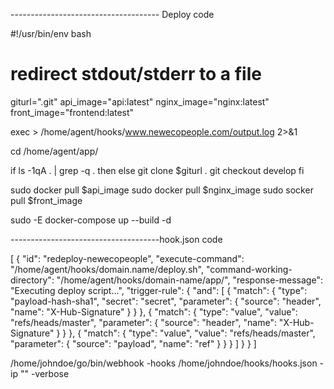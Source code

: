 ------------------------------------- Deploy code

#!/usr/bin/env bash
# redirect stdout/stderr to a file
giturl=".git"
api_image="api:latest"
nginx_image="nginx:latest"
front_image="frontend:latest"

exec > /home/agent/hooks/www.newecopeople.com/output.log 2>&1

cd /home/agent/app/

if ls -1qA . | grep -q .
    then 
else 
    git clone $giturl .
    git checkout develop
fi

sudo docker pull $api_image
sudo docker pull $nginx_image
sudo socker pull $front_image

sudo -E docker-compose up --build -d

-------------------------------------hook.json code

[
  {
    "id": "redeploy-newecopeople",
    "execute-command": "/home/agent/hooks/domain.name/deploy.sh",
    "command-working-directory": "/home/agent/hooks/domain-name/app/",
    "response-message": "Executing deploy script...",
     "trigger-rule":
    {
      "and":
      [
        {
          "match":
          {
            "type": "payload-hash-sha1",
            "secret": "secret",
            "parameter":
            {
              "source": "header",
              "name": "X-Hub-Signature"
            }
          }
        },
        {
          "match":
          {
            "type": "value",
            "value": "refs/heads/master",
            "parameter":
            {
            "source": "header",
              "name": "X-Hub-Signature"
            }
          }
        },
        {
          "match":
          {
            "type": "value",
            "value": "refs/heads/master",
            "parameter":
            {
              "source": "payload",
              "name": "ref"
            }
          }
        }
      ]
    }
  }
]

/home/johndoe/go/bin/webhook -hooks /home/johndoe/hooks/hooks.json -ip "<YOUR-SERVER-IP>" -verbose
